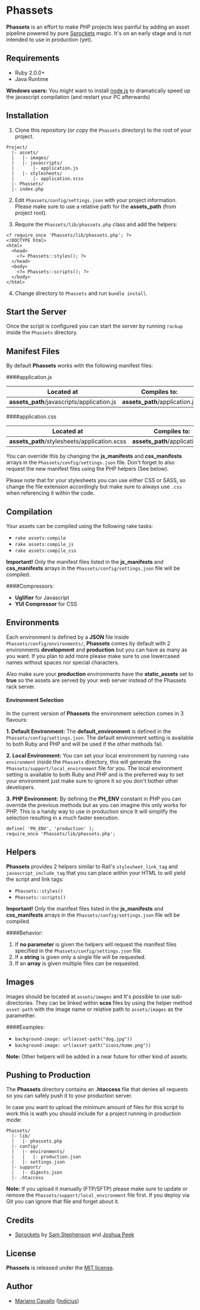 Phassets
==============
**Phassets** is an effort to make PHP projects less painful by adding an asset pipeline powered by pure [Sprockets][91] magic. It's on an early stage and is not intended to use in production (yet).



Requirements
-----------------
* Ruby 2.0.0+
* Java Runtime

**Windows users:** You might want to install [node.js][92] to dramatically speed up the javascript compilation (and restart your PC afterwards)



Installation
-----------------

1) Clone this repository (or copy the `Phassets` directory) to the root of your project.

```
Project/
  |- assets/
  |   |- images/
  |   |- javascripts/
  |       |- application.js
  |   |- stylesheets/
  |       |- application.scss
  |- Phassets/
  |- index.php
```

2) Edit `Phassets/config/settings.json` with your project information. Please make sure to use a relative path for the **assets_path** (from project root).

3) Require the `Phassets/lib/phassets.php` class and add the helpers:

```
<? require_once 'Phassets/lib/phassets.php'; ?>
<!DOCTYPE html>
<html>
  <head>
    <?= Phassets::styles(); ?>
  </head>
  <body>
    <?= Phassets::scripts(); ?>
  </body>
</html>
```

4) Change directory to `Phassets` and run `bundle install`.



Start the Server
-----------------

Once the script is configured you can start the server by running `rackup` inside the `Phassets` directory.



Manifest Files
-----------------

By default **Phassets** works with the following manifest files:

####application.js

Located at | Compiles to:
:--------: | :----------:
**assets_path**/javascripts/application.js | **assets_path**/application.js

####application.css

Located at | Compiles to:
:--------: | :----------:
**assets_path**/stylesheets/application.scss | **assets_path**/application.css

You can override this by changing the **js_manifests** and **css_manifests** arrays in the `Phassets/config/settings.json` file. Don't forget to also request the new manifest files using the PHP helpers (See below).

Please note that for your stylesheets you can use either CSS or SASS, so change the file extension accordingly but make sure to always use `.css ` when referencing it within the code.



Compilation
-----------------
Your assets can be compiled using the following rake tasks:

* `rake assets:compile`
* `rake assets:compile_js`
* `rake assets:compile_css`

**Important!** Only the manifest files listed in the **js_manifests** and **css_manifests** arrays in the `Phassets/config/settings.json` file will be compiled.



####Compressors:

* **Uglifier** for Javascript
* **YUI Compressor** for CSS


Environments
-----------------

Each environment is defined by a **JSON** file inside `Phassets/config/environments/`, **Phassets** comes by default with 2 environments **development** and **production** but you can have as many as you want. If you plan to add more please make sure to use lowercased names without spaces nor special characters.

Also make sure your **production** environments have the **static_assets** set to **true** so the assets are served by your web server instead of the Phassets rack server.


#### Environment Selection

In the current version of **Phassets** the environment selection comes in 3 flavours:

**1. Default Environment:** The **default_environment** is defined in the `Phassets/config/settings.json`. The default environment setting is available to both Ruby and PHP and will be used if the other methods fail.

**2. Local Environment:** You can set your local environment by running `rake environment` inside the `Phassets` directory, this will generate the `Phassets/support/local_environment` file for you. The local environment setting is available to both Ruby and PHP and is the preferred way to set your environment just make sure to ignore it so you don't bother other developers.

**3. PHP Environment:** By defining the **PH_ENV** constant in PHP you can override the previous methods but as you can imagine this only works for PHP. This is a handy way to use in production since It will simplify the selection resulting in a much faster execution.

```
define( 'PH_ENV', 'production' );
require_once 'Phassets/lib/phassets.php';
```



Helpers
-----------------

**Phassets** provides 2 helpers similar to Rail's `stylesheet_link_tag` and `javascript_include_tag` that you can place within your HTML to will yield the script and link tags:

* ``Phassets::styles()``
* ``Phassets::scripts()``

**Important!** Only the manifest files listed in the **js_manifests** and **css_manifests** arrays in the `Phassets/config/settings.json` file will be compiled.

####Behavior:

1. If **no parameter** is given the helpers will request the manifest files specified in the `Phassets/config/settings.json` file.
2. If a **string** is given only a single file will be requested.
3. If an **array** is given multiple files can be requested.



Images
-----------------

Images should be located at `assets/images` and It's possible to use sub-directories. They can be linked within **scss** files by using the helper method `asset-path` with the image name or relative path to `assets/images` as the paramether.

####Examples:

* `background-image: url(asset-path("dog.jpg"))`
* `background-image: url(asset-path("icons/home.png"))` 

**Note:** Other helpers will be added in a near future for other kind of assets.



Pushing to Production
-----------------

The **Phassets** directory contains an **.htaccess** file that denies all requests so you can safely push it to your production server.

In case you want to upload the minimum amount of files for this script to work this is wath you should include for a project running in production mode:

```
Phassets/
  |- lib/
  |   |- phassets.php
  |- config/
  |   |- environments/
  |   |   |- production.json
  |   |- settings.json
  |- support/
  |   |- digests.json
  |- .htaccess
```

**Note:** If you upload it manually (FTP/SFTP) please make sure to update or remove the `Phassets/support/local_environment` file first. If you deploy via Git you can ignore that file and forget about it.



Credits
-----------------

* [Sprockets][91] by [Sam Stephenson][101] and [Joshua Peek][102]



License
-----------------
**Phassets** is released under the [MIT license][50].



Author
-----------------

* [Mariano Cavallo][100] ([Indicius][90])

[50]: LICENSE
[90]: http://indicius.com
[91]: https://github.com/sstephenson/sprockets
[92]: http://nodejs.org/
[100]: https://github.com/mcavallo
[101]: https://github.com/sstephenson
[102]: https://github.com/josh
